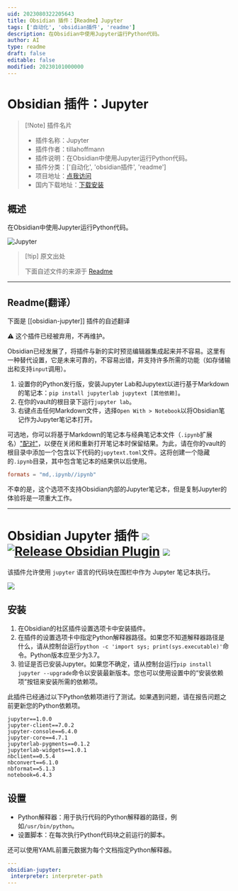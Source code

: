 ```yaml
---
uid: 2023080322205643
title: Obsidian 插件：【Readme】Jupyter
tags: ['自动化', 'obsidian插件', 'readme']
description: 在Obsidian中使用Jupyter运行Python代码。
author: AI
type: readme
draft: false
editable: false
modified: 20230101000000
---
```


# Obsidian 插件：Jupyter

> [!Note] 插件名片
> - 插件名称：Jupyter
> - 插件作者：tillahoffmann
> - 插件说明：在Obsidian中使用Jupyter运行Python代码。
> - 插件分类：['自动化', 'obsidian插件', 'readme']
> - 项目地址：[点我访问](https://github.com/tillahoffmann/obsidian-jupyter)
> - 国内下载地址：[下载安装](https://pkmer.cn/products/plugin/pluginMarket/?obsidian-jupyter)

## 概述

在Obsidian中使用Jupyter运行Python代码。

![Jupyter](https://cdn.pkmer.cn/covers/obsidian-jupyter.gif!pkmer)

> [!tip] 原文出处
> 
>下面自述文件的来源于 [Readme](https://ghproxy.net/https://raw.githubusercontent.com/tillahoffmann/obsidian-jupyter/master/README.md)
> 

---

## Readme(翻译）

下面是 [[obsidian-jupyter]] 插件的自述翻译


⚠️ 这个插件已经被弃用，不再维护。

Obsidian已经发展了，将插件与新的实时预览编辑器集成起来并不容易。这里有一种替代设置，它是未来可靠的，不容易出错，并支持许多所需的功能（如存储输出和支持`input`调用）。

1. 设置你的Python发行版，安装Jupyter Lab和Jupytext以进行基于Markdown的笔记本：`pip install jupyterlab jupytext [其他依赖]`。
2. 在你的vault的根目录下运行`jupyter lab`。
3. 右键点击任何Markdown文件，选择`Open With > Notebook`以将Obsidian笔记作为Jupyter笔记本打开。

可选地，你可以将基于Markdown的笔记本与经典笔记本文件（`.ipynb`扩展名）["配对"](https://jupytext.readthedocs.io/en/latest/paired-notebooks.html)，以便在关闭和重新打开笔记本时保留结果。为此，请在你的vault的根目录中添加一个包含以下代码的`jupytext.toml`文件。这将创建一个隐藏的`.ipynb`目录，其中包含笔记本的结果供以后使用。

```toml
formats = "md,.ipynb//ipynb"
```

不幸的是，这个选项不支持Obsidian内部的Jupyter笔记本，但是复制Jupyter的体验将是一项重大工作。

---

# Obsidian Jupyter 插件 ![](https://img.shields.io/badge/stability-alpha-f4d03f.svg) [![Release Obsidian Plugin](https://github.com/tillahoffmann/obsidian-jupyter/actions/workflows/release.yml/badge.svg)](https://github.com/tillahoffmann/obsidian-jupyter/actions/workflows/release.yml) ![](https://img.shields.io/badge/python-≥3.7-blue)

该插件允许使用 `jupyter` 语言的代码块在围栏中作为 Jupyter 笔记本执行。

![](obsidian-jupyter.gif)

## 安装

1. 在Obsidian的社区插件设置选项卡中安装插件。
2. 在插件的设置选项卡中指定Python解释器路径。如果您不知道解释器路径是什么，请从控制台运行`python -c 'import sys; print(sys.executable)'`命令。Python版本应至少为3.7。
3. 验证是否已安装Jupyter。如果您不确定，请从控制台运行`pip install jupyter --upgrade`命令以安装最新版本。您也可以使用设置中的“安装依赖项”按钮来安装所需的依赖项。

此插件已经通过以下Python依赖项进行了测试。如果遇到问题，请在报告问题之前更新您的Python依赖项。

```
jupyter==1.0.0
jupyter-client==7.0.2
jupyter-console==6.4.0
jupyter-core==4.7.1
jupyterlab-pygments==0.1.2
jupyterlab-widgets==1.0.1
nbclient==0.5.4
nbconvert==6.1.0
nbformat==5.1.3
notebook=6.4.3
```

## 设置

* Python解释器：用于执行代码的Python解释器的路径，例如`/usr/bin/python`。
* 设置脚本：在每次执行Python代码块之前运行的脚本。

还可以使用YAML前置元数据为每个文档指定Python解释器。

```yaml
---
obsidian-jupyter:
 interpreter: interpreter-path
---
```



